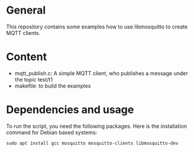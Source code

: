 # General

This repository contains some examples how to use libmosquitto to create MQTT clients.

# Content 

- mqtt_publish.c: A simple MQTT client, who publishes a message under the topic test/t1
- makefile: to build the examples

# Dependencies and usage

To run the script, you need the following packages. Here is the installation command for Debian based systems:

~~~~~
sudo apt install gcc mosquitto mosquitto-clients libmosquitto-dev
~~~~~

